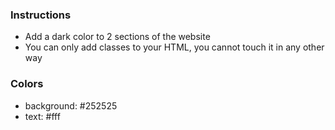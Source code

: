 ### Instructions
- Add a dark color to 2 sections of the website
- You can only add classes to your HTML, you cannot touch it in any other way

### Colors
- background: #252525
- text: #fff